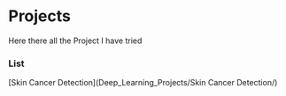 # Projects

Here there all the Project I have tried 

### List 
[Skin Cancer Detection](Deep_Learning_Projects/Skin Cancer Detection/)

